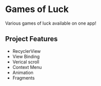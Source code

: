 # Games of Luck
Various games of luck available on one app! 

## Project Features
- RecyclerView
- View Binding
- Verical scroll
- Context Menu
- Animation
- Fragments